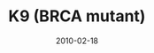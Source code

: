 ---
title: K9 (BRCA mutant)
image: https://www.cycif.org/assets/img/gray-2023/K9.jpg
date: 2010-02-18
minerva_link: https://s3.amazonaws.com/www.cycif.org/110-Komen_BRCA/K9/index.html
info_link: null
show_page_link: false
tags:
    - Gray
    - BRCA

---
